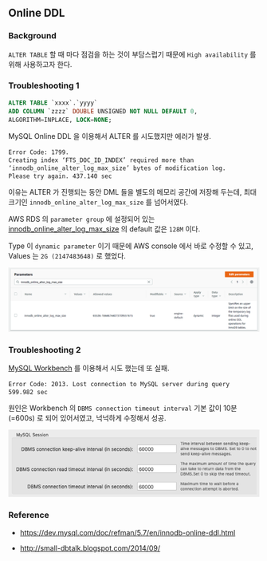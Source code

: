 ## Online DDL

### Background

`ALTER TABLE` 할 때 마다 점검을 하는 것이 부담스럽기 때문에 `High availability` 를 위해 사용하고자 한다.

### Troubleshooting 1

```sql
ALTER TABLE `xxxx`.`yyyy` 
ADD COLUMN `zzzz` DOUBLE UNSIGNED NOT NULL DEFAULT 0,
ALGORITHM=INPLACE, LOCK=NONE;
```

MySQL Online DDL 을 이용해서 ALTER 를 시도했지만 에러가 발생.

```
Error Code: 1799.
Creating index ‘FTS_DOC_ID_INDEX’ required more than ‘innodb_online_alter_log_max_size’ bytes of modification log.
Please try again. 437.140 sec
```

이유는 ALTER 가 진행되는 동안 DML 들을 별도의 메모리 공간에 저장해 두는데, 최대 크기인 `innodb_online_alter_log_max_size` 를 넘어서였다.

AWS RDS 의 `parameter group` 에 설정되어 있는 [innodb_online_alter_log_max_size](https://dev.mysql.com/doc/refman/5.7/en/innodb-parameters.html) 의 default 값은 `128M` 이다.

Type 이 `dynamic parameter` 이기 때문에 AWS console 에서 바로 수정할 수 있고, Values 는 `2G (2147483648)` 로 했었다.

![](images/innodb_online_alter_log_max_size.png)

### Troubleshooting 2

[MySQL Workbench](https://www.mysql.com/products/workbench/) 를 이용해서 시도 했는데 또 실패.

```
Error Code: 2013. Lost connection to MySQL server during query    599.982 sec
```

원인은 Workbench 의 `DBMS connection timeout interval` 기본 값이 10분 (=600s) 로 되어 있어서였고, 넉넉하게 수정해서 성공.

![](images/DBMS_connection_timeout.png)

### Reference

- https://dev.mysql.com/doc/refman/5.7/en/innodb-online-ddl.html

- http://small-dbtalk.blogspot.com/2014/09/
